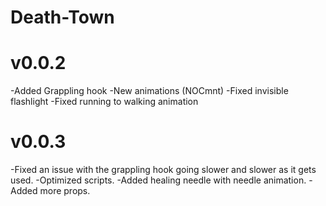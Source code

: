 # Death-Town

# v0.0.2
-Added Grappling hook
-New animations (NOCmnt)
-Fixed invisible flashlight
-Fixed running to walking animation

# v0.0.3
-Fixed an issue with the grappling hook going slower and slower as it gets used.
-Optimized scripts.
-Added healing needle with needle animation.
-Added more props.
